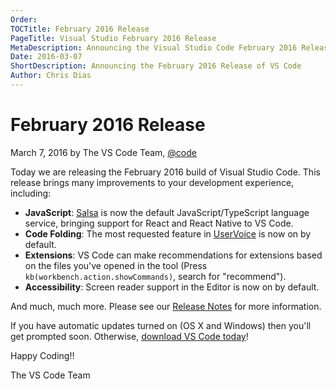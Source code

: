 ```yaml
---
Order:
TOCTitle: February 2016 Release
PageTitle: Visual Studio February 2016 Release
MetaDescription: Announcing the Visual Studio Code February 2016 Release
Date: 2016-03-07
ShortDescription: Announcing the February 2016 Release of VS Code
Author: Chris Dias
---
```


# February 2016 Release

March 7, 2016 by The VS Code Team, [@code](https://twitter.com/code)

Today we are releasing the February 2016 build of Visual Studio Code. This release brings many improvements to your development experience, including:

* **JavaScript**: [Salsa](https://github.com/Microsoft/TypeScript/issues/4789) is now the default JavaScript/TypeScript language service, bringing support for React and React Native to VS Code.
* **Code Folding**: The most requested feature in [UserVoice](https://visualstudio.uservoice.com/forums/293070-visual-studio-code/suggestions/7752321-add-code-folding-support) is now on by default.
* **Extensions**: VS Code can make recommendations for extensions based on the files you've opened in the tool (Press `kb(workbench.action.showCommands)`, search for "recommend").
* **Accessibility**: Screen reader support in the Editor is now on by default.

And much, much more. Please see our [Release Notes](https://go.microsoft.com/fwlink/?LinkID=533483) for more information.

If you have automatic updates turned on (OS X and Windows) then you'll get prompted soon. Otherwise, [download VS Code today](https://code.visualstudio.com)!

Happy Coding!!

The VS Code Team
